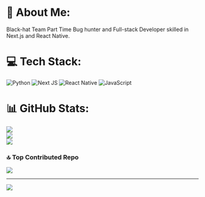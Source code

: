 # 💫 About Me:
Black-hat Team Part Time Bug hunter and Full-stack Developer skilled in Next.js and React Native.


# 💻 Tech Stack:
![Python](https://img.shields.io/badge/python-3670A0?style=for-the-badge&logo=python&logoColor=ffdd54) ![Next JS](https://img.shields.io/badge/Next-black?style=for-the-badge&logo=next.js&logoColor=white) ![React Native](https://img.shields.io/badge/react_native-%2320232a.svg?style=for-the-badge&logo=react&logoColor=%2361DAFB) ![JavaScript](https://img.shields.io/badge/javascript-%23323330.svg?style=for-the-badge&logo=javascript&logoColor=%23F7DF1E)
# 📊 GitHub Stats:
![](https://github-readme-stats.vercel.app/api?username=sh4dx0r&theme=dark&hide_border=false&include_all_commits=false&count_private=false)<br/>
![](https://github-readme-streak-stats.herokuapp.com/?user=sh4dx0r&theme=dark&hide_border=false)<br/>
![](https://github-readme-stats.vercel.app/api/top-langs/?username=sh4dx0r&theme=dark&hide_border=false&include_all_commits=false&count_private=false&layout=compact)

### 🔝 Top Contributed Repo
![](https://github-contributor-stats.vercel.app/api?username=sh4dx0r&limit=5&theme=dark&combine_all_yearly_contributions=true)

---
[![](https://visitcount.itsvg.in/api?id=sh4dx0r&icon=0&color=0)](https://visitcount.itsvg.in)

<!-- Proudly created with GPRM ( https://gprm.itsvg.in ) -->
